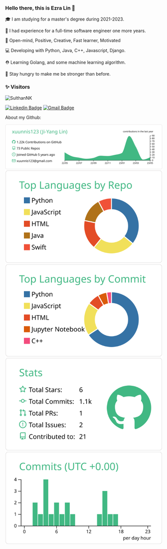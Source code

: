 ### Hello there, this is Ezra Lin 👋

 🎓 I am studying for a master's degree during 2021-2023.
 
 💼 I had experience for a full-time software engineer one more years.
 
 💙 Open-mind, Positive, Creative, Fast learner, Motivated
 
 💻 Developing with Python, Java, C++, Javascript, Django.
 
 ⛑ Learning Golang, and some machine learning algorithm.
 
 🎯 Stay hungry to make me be stronger than before.
 
### ✨ Visitors 

<p align="left"> <img src="https://komarev.com/ghpvc/?username=xuunnis123" alt="SulthanNK" /> </p>

[![Linkedin Badge](https://img.shields.io/badge/-Isha_Gupta-blue?style=flat-square&logo=Linkedin&logoColor=white&link=https://www.linkedin.com/in/ji-yanglin//)](https://www.linkedin.com/in/ji-yanglin/)
[![Gmail Badge](https://img.shields.io/badge/-ishagupta2103@gmail.com-c14438?style=flat-square&logo=Gmail&logoColor=white&link=mailto:xuunnis123@gmail.com)](mailto:xuunnis123@gmail.com)

About my Github:


[![](https://raw.githubusercontent.com/xuunnis123/Readme/master/profile-summary-card-output/vue/0-profile-details.svg)](https://github.com/vn7n24fzkq/github-profile-summary-cards)
[![](https://raw.githubusercontent.com/xuunnis123/Readme/master/profile-summary-card-output/vue/1-repos-per-language.svg)](https://github.com/vn7n24fzkq/github-profile-summary-cards) [![](https://raw.githubusercontent.com/xuunnis123/Readme/master/profile-summary-card-output/vue/2-most-commit-language.svg)](https://github.com/vn7n24fzkq/github-profile-summary-cards)
[![](https://raw.githubusercontent.com/xuunnis123/Readme/master/profile-summary-card-output/vue/3-stats.svg)](https://github.com/vn7n24fzkq/github-profile-summary-cards) [![](https://raw.githubusercontent.com/xuunnis123/Readme/master/profile-summary-card-output/vue/4-productive-time.svg)](https://github.com/vn7n24fzkq/github-profile-summary-cards)

